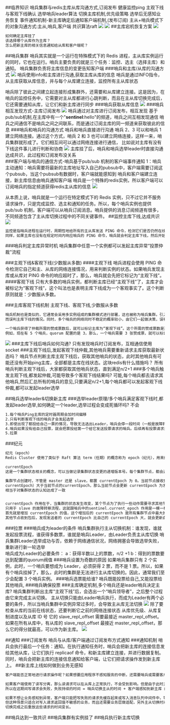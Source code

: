 ##临界知识
哨兵集群与redis主库从库沟通方式,订阅发布
健康监控ping
主观下线与客观下线确认
选举哨兵leader算法
切换主库机制,优先级策略
选举后无感知业务恢复
事件通知机制-新主库确定后通知客户端机制,(发布订阅)
主从+哨兵模式下的对象沟通方式:主从,哨兵,客户端
共识算法raft
![](.z_04_分布式_redis_04_分布式_哨兵集群_健康监控_主库宕机选举_无感知业务恢复_订阅通知_images/c96d3efb.png)
[](https://www.bilibili.com/read/cv10128941)
[](https://xie.infoq.cn/article/b1485fe1965051e35bf71b3a7)
[](https://segmentfault.com/a/1190000039766545)
![](.z_04_分布式_redis_04_02_分布式_哨兵集群_健康监控_主库宕机选举_无感知业务恢复_订阅通知_images/045f9192.png)
##主库宕机恢复方案
![](.z_04_分布式_redis_04_分布式_哨兵集群_主库宕机选举_订阅发布_images/f7de6418.png)
```asp
如何确定主库挂了
该选择哪个从库作为主库？
怎么把新主库的相关信息通知给从库和客户端呢？
```
##哨兵集群
哨兵其实就是一个运行在特殊模式下的 Redis 进程，主从库实例运行的同时，它也在运行。哨兵主要负责的就是三个任务：监控、选主（选择主库）和通知。
哨兵集群负责将主库信息的变更告知客户端
###哨兵和主库/从库的沟通方式
![](.z_04_分布式_redis_04_分布式_哨兵集群_健康监控_主库宕机选举_无感知业务恢复_订阅通知_images/0a5863a1.png)
哨兵使用info和主库进行沟通,获取主库从库的信息
哨兵是通过INFO指令，从主库获取从库信息，并与每个从库建立连接，监控所有主从库状态

哨兵除了彼此之间建立起连接形成集群外，还需要和从库建立连接。这是因为，在哨兵的监控任务中，它需要对主从库都进行心跳判断，而且在主从库切换完成后，
它还需要通知从库，让它们和新主库进行同步
###哨兵获取从库信息
![](.z_04_分布式_redis_04_分布式_哨兵集群_健康监控_主库宕机选举_无感知业务恢复_订阅通知_images/5ca5d88a.png)
###哨兵相互发现方式-主库订阅发布
![](.z_04_分布式_redis_04_分布式_哨兵集群_健康监控_主库宕机选举_无感知业务恢复_订阅通知_images/248902d7.png)
哨兵通过对主库进行订阅发布，相互发现
基于pub/sub机制,在主库中有一个"__sentinel__:hello"的频道，哨兵之间互相发现通信
哨兵之间通信不是哨兵之间之间联系，而是通过订阅主库的同一频道来获取彼此的信息
###哨兵和哨兵的沟通方式
哨兵和哨兵直接进行沟通
哨兵 2、3 可以和哨兵 1 建立网络连接。通过这个方式，哨兵 2 和 3 也可以建立网络连接，这样一来，哨兵集群就形成了。它们相互间可以通过网络连接进行通信，
比如说对主库有没有下线这件事儿进行判断和协商
![](.z_04_分布式_redis_04_分布式_健康监控_哨兵集群_主库宕机选举_无感知业务恢复_订阅通知_images/29c4fb9f.png)
主库挂了后，哨兵和哨兵选举leader时直接沟通达成共识，此过程和订阅发布没关系  
###客户端与哨兵的通信方式-哨兵基于pub/sub 机制的客户端事件通知
1：哨兵主动通知：哨兵需要将最新的主库地址写入自己的pubsub中，客户端需要订阅这个pubsub，当这个pubsub有数据时，客户端就能感知到
哨兵和客户端建立连接，新主库信息由哨兵通知客户端
哨兵是一个特殊的redis实例，所以客户端可以订阅哨兵的指定频道获得redis主从库的信息
![](.z_04_分布式_redis_04_分布式_哨兵集群_健康监控_主库宕机选举_无感知业务恢复_订阅通知_images/96751f90.png)

从本质上说，哨兵就是一个运行在特定模式下的 Redis 实例，只不过它并不服务请求操作，只是完成监控、选主和通知的任务。所以，每个哨兵实例也提供 
pub/sub 机制，客户端可以从哨兵订阅消息。哨兵提供的消息订阅频道有很多，不同频道包含了主从库切换过程中的不同关键事件。
##监控主库下线,达成共识
![](.z_04_分布式_redis_04_分布式_健康监控_哨兵集群_主库宕机选举_无感知业务恢复_订阅通知_images/132b0755.png)
```asp
监控是指哨兵进程在运行时，周期性地给所有的主从库发送 PING 命令，检测它们是否仍然在线运行。如果从库没有在规定时间内响应哨兵的 PING 命令，哨兵就会把它标记为“下线状态”；
同样，如果主库也没有在规定时间内响应哨兵的 PING 命令，哨兵就会判定主库下线，然后开始自动切换主库的流程。
```
###哨兵判定主库异常时机
哨兵集群中任意一个实例都可以发起主库异常“投票仲裁”流程

###主观下线&客观下线(少数服从多数)
####主观下线
哨兵进程会使用 PING 命令检测它自己和主、从库的网络连接情况，用来判断实例的状态。如果哨兵发现主库或从库对 PING 命令的响应超时了，那么，哨兵就会先把它标记为“主观下线”。
####客观下线
只有大多数的哨兵实例，都判断主库已经“主观下线”了，主库才会被标记为“客观下线”，这个叫法也是表明主库下线成为一个客观事实了。这个判断原则就是：少数服从多数。

###主库客观下线机制
主观下线、客观下线,少数服从多数
```asp
哨兵机制也是类似的，它通常会采用多实例组成的集群模式进行部署，这也被称为哨兵集群。引入多个哨兵实例一起来判断，就可以避免单个哨兵因为自身网络状况不好，
而误判主库下线的情况。同时，多个哨兵的网络同时不稳定的概率较小，由它们一起做决策，误判率也能降低。

一个哨兵获得了仲裁所需的赞成票数后，就可以标记主库为“客观下线”。这个所需的赞成票数是通过哨兵配置文件中的 quorum 配置项设定的。
例如，现在有 5 个哨兵，quorum 配置的是 3，那么，一个哨兵需要 3 张赞成票，就可以标记主库为“客观下线”了。这 3 张赞成票包括哨兵自己的一张赞成票和另外两个哨兵的赞成票。
```
![](.z_04_分布式_redis_04_分布式_哨兵集群_主库宕机选举_订阅发布_images/ce2002ac.png)
###主库下线后哨兵如何沟通?
只有发现哨兵时订阅发布，互相通信使用socket
###主观下线后,发起客观下线仲裁,其他哨兵需要重新请求主库获取最新状态吗？
哨兵节点判断主库主观下线后，获取其他哨兵的状态，此时其他哨兵有可能还没有开始ping主库，全部都是主库在线状态。这块redis有什么措施吗？
所有哨兵判断主观下线后，大家都获取其他哨兵状态，直到满足n/2+1
###多个哨兵触发主观下线,都发起仲裁,可能导致多个客观下线结果吗?
可能,每个哨兵都去请求其他哨兵,然后汇总所有的哨兵的意见,只要满足n/2+1,每个哨兵都可以发起客观下线仲裁,都可以发起leader选举


##哨兵选举leader&切换新主库
###选举leader原理/多个哨兵满足客观下线时,都发起leader选举,如何确定一个leader,选举过程会变成死循环吗?
不会
```asp
1.每个哨兵Ping主库的定时器周期会加时间偏移
2.只有判断客观下线的哨兵才会发起选举
3.即使出现了都投给自己一票的情况，导致无法选出Leader，哨兵会停一段时间（一般是故障转移超时时间failover_timeout的2倍），然后再可以进行下一轮投票
4.哨兵如果没有给自己投票，就会把票投给第一个给它发送投票请求的哨兵。后续再有投票请求来，哨兵就拒接投票了。
5.拉票
```

###纪元
[](https://zhuanlan.zhihu.com/p/360239576)
```asp
纪元（epoch）
Redis Cluster 使用了类似于 Raft 算法 term（任期）的概念称为 epoch（纪元），用来给事件增加版本号。Redis 集群中的纪元主要是两种：currentEpoch 和 configEpoch。

currentEpoch
这是一个集群状态相关的概念，可以当做记录集群状态变更的递增版本号。每个集群节点，都会通过 server.cluster->currentEpoch 记录当前的 currentEpoch。

集群节点创建时，不管是 master 还是 slave，都置 currentEpoch 为 0。当前节点接收到来自其他节点的包时，如果发送者的 currentEpoch（消息头部会包含发送者的 
currentEpoch）大于当前节点的currentEpoch，那么当前节点会更新 currentEpoch 为发送者的 currentEpoch。因此，集群中所有节点的 currentEpoch 最终会达成一致，
相当于对集群状态的认知达成了一致


currentEpoch 作用在于，当集群的状态发生改变，某个节点为了执行一些动作需要寻求其他节点的同意时，就会增加 currentEpoch 的值。目前 currentEpoch 
只用于 slave 的故障转移流程，这就跟哨兵中的sentinel.current_epoch 作用是一模一样的。当 slave A 发现其所属的 master 下线时，就会试图发起故障转移流程。
首先就是增加 currentEpoch 的值，这个增加后的 currentEpoch 是所有集群节点中最大的。然后slave A 向所有节点发起拉票请求，请求其他 master 投票给自己，使自己能成为新的 master。
其他节点收到包后，发现发送者的 currentEpoch 比自己的 currentEpoch 大，就会更新自己的 currentEpoch，并在尚未投票的情况下，投票给 slave A，表示同意使其成为新的 master。

```
###拉票
###哨兵成为leader的条件
哨兵集群执行主从切换机制：谁发现，谁就发起投票流程，谁获得多数票，谁就是哨兵Leader，由Leader负责主从库切换
哨兵集群Leader选举成功与否，依赖于网络通信状况，网络拥塞会导致选举失败，重新进行新一轮选举  
哨兵成为Leader的必要条件：
a：获得半数以上的票数，n/2 +1 
b：得到的票数要达到配置的quorum阀值
###哨兵设置为奇数的原因
如果哨兵集群只有 2 个实例，此时，一个哨兵要想成为 Leader，必须获得 2 票，而不是 1 票。所以，如果有个哨兵挂掉了，那么，此时的集群是无法进行主从库切换的。因此，通常我们至少会配置 3 个哨兵实例。
###哨兵选票能给谁?
哨兵既能投票给自己,又能投票给其他哨兵,
###哨兵确保投票
###主库确定机制,多个哨兵还是leader哨兵决定主库?
哨兵集群判断出主库“主观下线”后，会选出一个“哨兵领导者”，之后整个过程由它来完成主从切换。
主从切换只能由Leader哨兵执行，而成为Leader有两个必要的条件，所以当哨兵集群中实例异常过多时，会导致主从库无法切换
![](.z_04_分布式_redis_04_分布式_哨兵集群_主库宕机选举_订阅发布_images/1c731eec.png)
除了要检查从库的当前在线状态，还要判断它之前的网络连接状态
从库优先级、从库复制进度以及从库 ID 号
它的 slave_repl_offset 需要最接近 master_repl_offset。如果在所有从库中，有从库的 slave_repl_offset 最接近 master_repl_offset，那么它的得分就最高，可以作为新主库。
![](.z_04_分布式_redis_04_分布式_哨兵集群_主库宕机选举_订阅发布_images/db171d6e.png)

##通知
###订阅发布
哨兵与从库/客户端通过订阅发布方式通知
###通知机制
哨兵会执行最后一个任务：通知。在执行通知任务时，哨兵会把新主库的连接信息发给其他从库，让它们执行 replicaof 命令，和新主库建立连接，并进行数据复制。
同时，哨兵会把新主库的连接信息通知给客户端，让它们把请求操作发到新主库上。
##新主库上线如何做到业务无感知
```asp
客户端能否正常地进行请求操作呢？如果想要应用程序不感知服务的中断，还需要哨兵或需要客户端再做些什么吗?
```
```asp
如果客户端使用了读写分离，那么读请求可以在从库上正常执行，不会受到影响。但是由于此时主库已经挂了，而且哨兵还没有选出新的主库，
所以在这期间写请求会失败，失败持续的时间 = 哨兵切换主从的时间 + 客户端感知到新主库 的时间。

如果不想让业务感知到异常，客户端只能把写失败的请求先缓存起来或写入消息队列中间件中，等哨兵切换完主从后，再把这些写请求发给新的主库，
但这种场景只适合对写入请求返回值不敏感的业务，而且还需要业务层做适配，另外主从切换时间过长，也会导致客户端或消息队列中间件缓存写请求过多，
切换完成之后重放这些请求的时间变长。
```
##哨兵达到一致共识
##哨兵集群有实例挂了
##哨兵执行新主库切换
